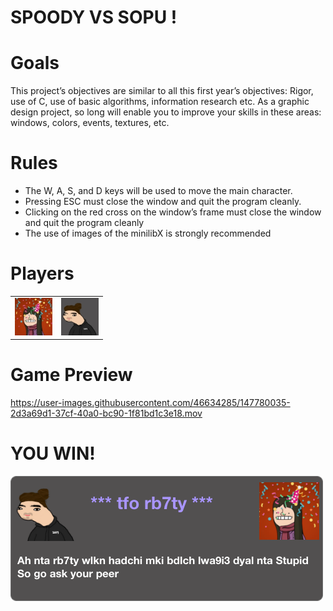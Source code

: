 # SPOODY VS SOPU !

# Goals
This project’s objectives are similar to all this first year’s objectives: Rigor, use of C, use
of basic algorithms, information research etc.
As a graphic design project, so long will enable you to improve your skills in these
areas: windows, colors, events, textures, etc.
# Rules
- The W, A, S, and D keys will be used to move the main character.
- Pressing ESC must close the window and quit the program cleanly.
- Clicking on the red cross on the window’s frame must close the window and
quit the program cleanly
- The use of images of the minilibX is strongly recommended
# Players 
<table>
  <tr>
    <td> <img src="sopo@2x.jpg"  alt="1" width = 60px height = 60px ></td>
     <td><img src="spopi@2x.jpg" alt="3" width = 60px height = 60px></td>
     
  </tr>
</table>

# Game Preview

https://user-images.githubusercontent.com/46634285/147780035-2d3a69d1-37cf-40a0-bc90-1f81bd1c3e18.mov


# YOU WIN!

<img src="rb7ti.png"  alt="1">
